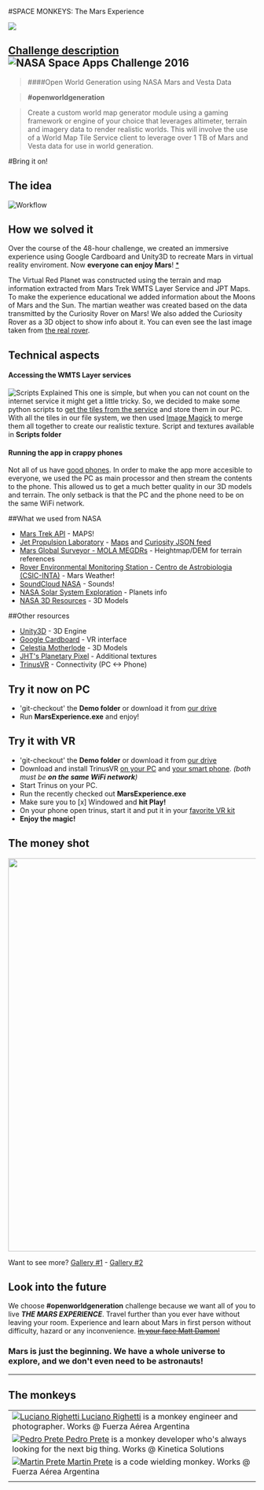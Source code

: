 #SPACE MONKEYS: The Mars Experience 

<img src="http://i.imgur.com/1d71AMV.png" />

## [Challenge description](https://2016.spaceappschallenge.org/challenges/solar-system/open-world-generation-using-nasa-mars-and-vesta-data) ![NASA Space Apps Challenge 2016](http://i.imgur.com/0xwKStM.png)

> ####Open World Generation using NASA Mars and Vesta Data

> **#openworldgeneration**

> Create a custom world map generator module using a gaming framework or engine of your choice that leverages altimeter, terrain and imagery data to render realistic worlds.  This will involve the use of a World Map Tile Service client to leverage over 1 TB of Mars and Vesta data for use in world generation.

#Bring it on!

## The idea

![Workflow](http://i.imgur.com/TWVXP8Z.png "Workflow")

## How we solved it

Over the course of the 48-hour challenge, we created an immersive experience using Google Cardboard and Unity3D to recreate Mars in virtual reality enviroment. Now **everyone can enjoy Mars**! [*](http://i.imgur.com/BT9tNyH.jpg)

The Virtual Red Planet was constructed using the terrain and map information extracted from Mars Trek WMTS Layer Service and JPT Maps. To make the experience educational we added information about the Moons of Mars and the Sun. The martian weather was created based on the data transmitted by the Curiosity Rover on Mars! We also added the Curiosity Rover as a 3D object to show info about it. You can even see the last image taken from [the real rover](http://i.imgur.com/SF302fs.jpg).

## Technical aspects

#### Accessing the WMTS Layer services

![Scripts Explained](http://i.imgur.com/BEdy1Qt.png)
This one is simple, but when you can not count on the internet service it might get a little tricky. So, we decided to make some python scripts to [get the tiles from the service](https://i.imgflip.com/139xde.jpg) and store them in our PC. With all the tiles in our file system, we then used [Image Magick](https://www.imagemagick.org/) to merge them all together to create our realistic texture. Script and textures available in **Scripts folder**

#### Running the app in crappy phones

Not all of us have [good phones](http://i.imgur.com/KGNwFN9.jpg). In order to make the app more accesible to everyone, we used the PC as main processor and then stream the contents to the phone. This allowed us to get a much better quality in our 3D models and terrain. The only setback is that the PC and the phone need to be on the same WiFi network.

##What we used from NASA

- [Mars Trek API](https://api.nasa.gov/mars-wmts/catalog/) - MAPS!
- [Jet Propulsion Laboratory](http://jpl.nasa.gov/) - [Maps](http://maps.jpl.nasa.gov/) and [Curiosity JSON feed](http://mars.jpl.nasa.gov/msl-raw-images/image/image_manifest.json)
- [Mars Global Surveyor - MOLA MEGDRs](http://pds-geosciences.wustl.edu/missions/mgs/megdr.html) - Heightmap/DEM for terrain references
- [Rover Environmental Monitoring Station - Centro de Astrobiologia (CSIC-INTA)](http://marsweather.ingenology.com/) - Mars Weather!
- [SoundCloud NASA](https://soundcloud.com/nasa) - Sounds!
- [NASA Solar System Exploration](https://solarsystem.nasa.gov/) - Planets info
- [NASA 3D Resources](http://nasa3d.arc.nasa.gov/) - 3D Models

##Other resources

- [Unity3D](https://unity3d.com/) - 3D Engine
- [Google Cardboard](https://www.google.com/get/cardboard/) - VR interface
- [Celestia Motherlode](http://www.celestiamotherlode.net/catalog/marsmoons.php) - 3D Models
- [JHT's Planetary Pixel](http://planetpixelemporium.com/mars.html) - Additional textures
- [TrinusVR](http://trinusvr.com/) - Connectivity (PC <-> Phone)


## Try it now on PC
 - 'git-checkout' the **Demo folder** or download it from [our drive](https://drive.google.com/drive/u/0/folders/0B6HqfNqiajKVRVkzN1Y0SFhISXc)
 - Run **MarsExperience.exe** and enjoy!

## Try it with VR
 - 'git-checkout' the **Demo folder** or download it from [our drive](https://drive.google.com/drive/u/0/folders/0B6HqfNqiajKVRVkzN1Y0SFhISXc)
 - Download and install TrinusVR [on your PC](http://trinusvr.com/) and [your smart phone](https://play.google.com/store/apps/details?id=com.loxai.trinus.test&hl=es_419). _(both must be **on the same WiFi network**)_
 - Start Trinus on your PC.
 - Run the recently checked out **MarsExperience.exe**
 - Make sure you to [x] Windowed and **hit Play!**
 - On your phone open trinus, start it and put it in your [favorite VR kit](https://www.google.com/get/cardboard/)
 - **Enjoy the magic!**

## The money shot

<img src="http://i.imgur.com/F4MwGhs.jpg" width="800" />

Want to see more? [Gallery #1](http://imgur.com/a/euFz9) - [Gallery #2](http://imgur.com/a/B9t2J)

## Look into the future 

We choose **#openworldgeneration** challenge because we want all of you to live ***THE MARS EXPERIENCE***. Travel further than you ever have without leaving your room. Experience and learn about Mars in first person without difficulty, hazard or any inconvenience. ~~[In your face Matt Damon!](http://i.imgur.com/4zw8u9M.jpg)~~

### Mars is just the beginning. We have a whole universe to explore, and we don't even need to be astronauts!

___

## The monkeys

|   |
|---|
| <a href="mailto:lucianorighetti@gmail.com">![Luciano Righetti](http://i.imgur.com/Sowv9wH.png "Luciano") Luciano Righetti</a> is a monkey engineer and photographer. Works @ Fuerza Aérea Argentina |
| <a href="mailto:pmprete@gmail.com">![Pedro Prete](http://i.imgur.com/Sowv9wH.png "Pedro") Pedro Prete</a> is a monkey developer who's always looking for the next big thing. Works @ Kinetica Solutions |
| <a href="mailto:martinprete@gmail.com">![Martin Prete](http://i.imgur.com/Sowv9wH.png "Martin") Martin Prete</a> is a code wielding monkey. Works @ Fuerza Aérea Argentina |
|   |
